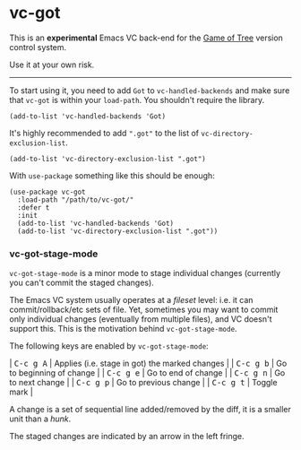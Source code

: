 # vc-got

This is an **experimental** Emacs VC back-end for the [Game of
Tree](http://gameoftrees.org/) version control system.

Use it at your own risk.

------

To start using it, you need to add `Got` to `vc-handled-backends` and
make sure that `vc-got` is within your `load-path`.  You shouldn't
require the library.

```emacs-lisp
(add-to-list 'vc-handled-backends 'Got)
```

It's highly recommended to add `".got"` to the list of
`vc-directory-exclusion-list`.

```emacs-lisp
(add-to-list 'vc-directory-exclusion-list ".got")
```

With `use-package` something like this should be enough:

```emacs-lisp
(use-package vc-got
  :load-path "/path/to/vc-got/"
  :defer t
  :init
  (add-to-list 'vc-handled-backends 'Got)
  (add-to-list 'vc-directory-exclusion-list ".got"))
```

### vc-got-stage-mode

`vc-got-stage-mode` is a minor mode to stage individual changes
(currently you can't commit the staged changes).

The Emacs VC system usually operates at a *fileset* level: i.e. it can
commit/rollback/etc sets of file.  Yet, sometimes you may want to
commit only individual changes (eventually from multiple files), and
VC doesn't support this.  This is the motivation behind
`vc-got-stage-mode`.

The following keys are enabled by `vc-got-stage-mode`:

| <kbd>C-c g A</kbd> | Applies (i.e. stage in got) the marked changes |
| <kbd>C-c g b</kbd> | Go to beginning of change |
| <kbd>C-c g e</kbd> | Go to end of change |
| <kbd>C-c g n</kbd> | Go to next change |
| <kbd>C-c g p</kbd> | Go to previous change |
| <kbd>C-c g t</kbd> | Toggle mark |

A change is a set of sequential line added/removed by the diff, it is
a smaller unit than a *hunk*.

The staged changes are indicated by an arrow in the left fringe.

